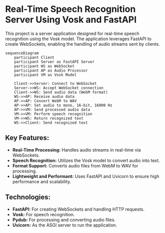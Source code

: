 # Real-Time Speech Recognition Server Using Vosk and FastAPI

This project is a server application designed for real-time speech recognition using the Vosk model. The application leverages FastAPI to create WebSockets, enabling the handling of audio streams sent by clients.


```mermaid
sequenceDiagram
    participant Client
    participant Server as FastAPI Server
    participant WS as WebSocket
    participant AP as Audio Processor
    participant VM as Vosk Model

    Client->>Server: Connect to WebSocket
    Server->>WS: Accept WebSocket connection
    Client->>WS: Send audio data (WebM format)
    WS->>AP: Receive audio data
    AP->>AP: Convert WebM to WAV
    AP->>AP: Set audio to mono, 16-bit, 16000 Hz
    AP->>VM: Send processed audio data
    VM->>VM: Perform speech recognition
    VM->>WS: Return recognized text
    WS->>Client: Send recognized text
```

## Key Features:

- **Real-Time Processing:** Handles audio streams in real-time via WebSockets.
- **Speech Recognition:** Utilizes the Vosk model to convert audio into text.
- **Format Support:** Converts audio files from WebM to WAV for processing.
- **Lightweight and Performant:** Uses FastAPI and Uvicorn to ensure high performance and scalability.

## Technologies:

- **FastAPI:** For creating WebSockets and handling HTTP requests.
- **Vosk:** For speech recognition.
- **Pydub:** For processing and converting audio files.
- **Uvicorn:** As the ASGI server to run the application.

